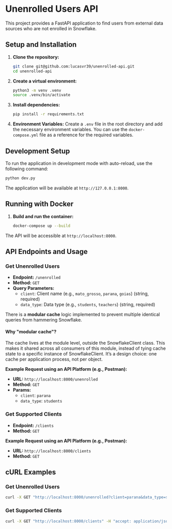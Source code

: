 # Unenrolled Users API

This project provides a FastAPI application to find users from external data sources who are not enrolled in Snowflake.

## Setup and Installation

1.  **Clone the repository:**
    ```bash
    git clone git@github.com:lucasvr39/unenrolled-api.git
    cd unenrolled-api
    ```

2.  **Create a virtual environment:**
    ```bash
    python3 -m venv .venv
    source .venv/bin/activate
    ```

3.  **Install dependencies:**
    ```bash
    pip install -r requirements.txt
    ```

4.  **Environment Variables:**
    Create a `.env` file in the root directory and add the necessary environment variables. You can use the `docker-compose.yml` file as a reference for the required variables.

## Development Setup

To run the application in development mode with auto-reload, use the following command:

```bash
python dev.py
```

The application will be available at `http://127.0.0.1:8000`.

## Running with Docker

1.  **Build and run the container:**
    ```bash
    docker-compose up --build
    ```

The API will be accessible at `http://localhost:8000`.

## API Endpoints and Usage

### Get Unenrolled Users

-   **Endpoint:** `/unenrolled`
-   **Method:** `GET`
-   **Query Parameters:**
    -   `client`: Client name (e.g., `mato_grosso`, `parana`, `goias`) (string, required)
    -   `data_type`: Data type (e.g., `students`, `teachers`) (string, required)

There is a **modular cache** logic implemented to prevent multiple identical queries from hammering Snowflake.

#### Why "modular cache"?

The cache lives at the module level, outside the SnowflakeClient class. This makes it shared across all consumers of this module, instead of tying cache state to a specific instance of SnowflakeClient. It’s a design choice: one cache per application process, not per object.

**Example Request using an API Platform (e.g., Postman):**

-   **URL:** `http://localhost:8000/unenrolled`
-   **Method:** `GET`
-   **Params:**
    -   `client`: `parana`
    -   `data_type`: `students`


### Get Supported Clients

-   **Endpoint:** `/clients`
-   **Method:** `GET`

**Example Request using an API Platform (e.g., Postman):**

-   **URL:** `http://localhost:8000/clients`
-   **Method:** `GET`

## cURL Examples

### Get Unenrolled Users

```bash
curl -X GET "http://localhost:8000/unenrolled?client=parana&data_type=students" -H "accept: application/json"
```

### Get Supported Clients

```bash
curl -X GET "http://localhost:8000/clients" -H "accept: application/json"
```
